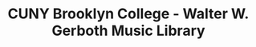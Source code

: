 ---
layout: repo
title: "CUNY Brooklyn College - Walter W. Gerboth Music Library"
id: 18970
permalink: repos/18970/
---